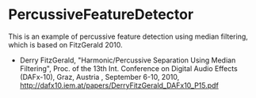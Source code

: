 # PercussiveFeatureDetector

This is an example of percussive feature detection using median filtering, which is based on FitzGerald 2010.

- Derry FitzGerald, "Harmonic/Percussive Separation Using Median Filtering", Proc. of the 13th Int. Conference on Digital Audio Effects (DAFx-10), Graz, Austria , September 6-10, 2010, http://dafx10.iem.at/papers/DerryFitzGerald_DAFx10_P15.pdf
